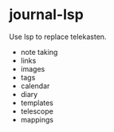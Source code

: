 # journal-lsp

Use lsp to replace telekasten.

- note taking
- links
- images
- tags
- calendar
- diary
- templates
- telescope
- mappings
